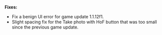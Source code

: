 ﻿**Fixes:**

 - Fix a benign UI error for game update 1.1.12f1.
 - Slight spacing fix for the Take photo with HoF button that was too small since the previous game update.
